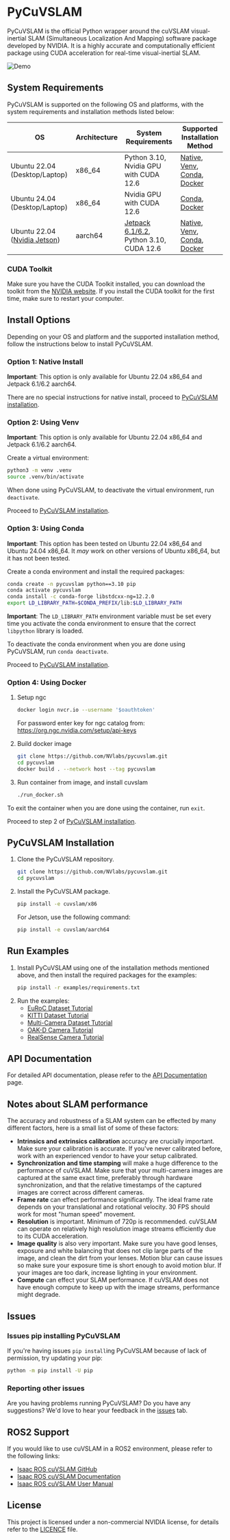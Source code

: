 # PyCuVSLAM

PyCuVSLAM is the official Python wrapper around the cuVSLAM visual-inertial SLAM (Simultaneous Localization And Mapping)
software package developed by NVIDIA. It is a highly accurate and computationally efficient package
using CUDA acceleration for real-time visual-inertial SLAM.

![Demo](pycuvslam.gif)

## System Requirements

PyCuVSLAM is supported on the following OS and platforms, with the system requirements and installation methods listed below:

| OS                                | Architecture | System Requirements                          | Supported Installation Method                   |
|-----------------------------------|--------------|----------------------------------------------|-------------------------------------------------|
| Ubuntu 22.04 (Desktop/Laptop)     | x86_64       | Python 3.10, Nvidia GPU with CUDA 12.6       | [Native][3], [Venv][4], [Conda][5], [Docker][6] |
| Ubuntu 24.04 (Desktop/Laptop)     | x86_64       | Nvidia GPU with CUDA 12.6                    | [Conda][5], [Docker][6]                         |
| Ubuntu 22.04 ([Nvidia Jetson][1]) | aarch64      | [Jetpack 6.1/6.2][2], Python 3.10, CUDA 12.6 | [Native][3], [Venv][4], [Conda][5], [Docker][6] |

[1]: https://www.nvidia.com/en-us/autonomous-machines/embedded-systems/
[2]: https://docs.nvidia.com/jetson/archives/jetpack-archived/jetpack-62/
[3]: #option-1-native-install
[4]: #option-2-using-venv
[5]: #option-3-using-conda
[6]: #option-4-using-docker


### CUDA Toolkit
Make sure you have the CUDA Toolkit installed, you can download the toolkit from the [NVIDIA website](https://developer.nvidia.com/cuda-downloads). If you install the CUDA toolkit for the first time, make sure to restart your computer.

## Install Options
Depending on your OS and platform and the supported installation method, follow the instructions below to install PyCuVSLAM.

### Option 1: Native Install
**Important**: This option is only available for Ubuntu 22.04 x86_64 and Jetpack 6.1/6.2 aarch64.

There are no special instructions for native install, proceed to [PyCuVSLAM installation](#pycuvslam-installation).

### Option 2: Using Venv
**Important**: This option is only available for Ubuntu 22.04 x86_64 and Jetpack 6.1/6.2 aarch64.  

Create a virtual environment:

```bash
python3 -m venv .venv
source .venv/bin/activate
```

When done using PyCuVSLAM, to deactivate the virtual environment, run `deactivate`.

Proceed to [PyCuVSLAM installation](#pycuvslam-installation).  

### Option 3: Using Conda

**Important**: This option has been tested on Ubuntu 22.04 x86_64 and Ubuntu 24.04 x86_64. It *may* work on other
versions of Ubuntu x86_64, but it has not been tested.  

Create a conda environment and install the required packages:

```bash
conda create -n pycuvslam python==3.10 pip
conda activate pycuvslam
conda install -c conda-forge libstdcxx-ng=12.2.0
export LD_LIBRARY_PATH=$CONDA_PREFIX/lib:$LD_LIBRARY_PATH
```
**Important**: The `LD_LIBRARY_PATH` environment variable must be set every time you activate the
conda environment to ensure that the correct `libpython` library is loaded.  

To deactivate the conda environment when you are done using PyCuVSLAM, run `conda deactivate`.

Proceed to [PyCuVSLAM installation](#pycuvslam-installation).  

### Option 4: Using Docker
1. Setup ngc
    ```bash
    docker login nvcr.io --username '$oauthtoken'
    ```
    For password enter key for ngc catalog from: https://org.ngc.nvidia.com/setup/api-keys

2. Build docker image
    ```bash
    git clone https://github.com/NVlabs/pycuvslam.git
    cd pycuvslam
    docker build . --network host --tag pycuvslam
    ```

3. Run container from image, and install cuvslam
    ```bash
    ./run_docker.sh
    ```
To exit the container when you are done using the container, run `exit`.

Proceed to step 2 of [PyCuVSLAM installation](#pycuvslam-installation).

## PyCuVSLAM Installation

1. Clone the PyCuVSLAM repository.
    ```bash
    git clone https://github.com/NVlabs/pycuvslam.git
    cd pycuvslam
    ```

2. Install the PyCuVSLAM package.
    ```bash
    pip install -e cuvslam/x86
    ```
    For Jetson, use the following command:
    ```bash
    pip install -e cuvslam/aarch64
    ```

## Run Examples
1. Install PyCuVSLAM using one of the installation methods mentioned above, and then install the
   required packages for the examples:
    ```bash
    pip install -r examples/requirements.txt
    ```
2. Run the examples:
    - [EuRoC Dataset Tutorial](docs/tutorial_euroc.md)
    - [KITTI Dataset Tutorial](docs/tutorial_kitti.md)
    - [Multi-Camera Dataset Tutorial](docs/tutorial_multicamera_edex.md)
    - [OAK-D Camera Tutorial](docs/tutorial_oakd.md)
    - [RealSense Camera Tutorial](docs/tutorial_realsense.md)

## API Documentation

For detailed API documentation, please refer to the [API Documentation](https://nvlabs.github.io/PyCuVSLAM/api.html) page.

## Notes about SLAM performance
The accuracy and robustness of a SLAM system can be effected by many different factors, here is a small list of some of these factors:

- <strong>Intrinsics and extrinsics calibration</strong> accuracy are crucially important. Make sure your calibration is accurate. If you've never calibrated before, work with an experienced vendor to have your setup calibrated.
- <strong>Synchronization and time stamping</strong> will make a huge difference to the performance of cuVSLAM. Make sure that your multi-camera images are captured at the same exact time, preferably through hardware synchronization, and that the relative timestamps of the captured images are correct across different cameras.
- <strong>Frame rate</strong> can effect performance significantly. The ideal frame rate depends on your translational and rotational velocity. 30 FPS should work for most "human speed" movement.
- <strong>Resolution</strong> is important. Minimum of 720p is recommended. cuVSLAM can operate on relatively high resolution image streams efficiently due to its CUDA acceleration.
- <strong>Image quality</strong> is also very important. Make sure you have good lenses, exposure and white balancing that does not clip large parts of the image, and clean the dirt from your lenses. Motion blur can cause issues so make sure your exposure time is short enough to avoid motion blur. If your images are too dark, increase lighting in your environment.
- <strong>Compute</strong> can effect your SLAM performance. If cuVSLAM does not have enough compute to keep up with the image streams, performance might degrade.

## Issues

### Issues pip installing PyCuVSLAM

If you're having issues ```pip install```ing PyCuVSLAM because of lack of permission, try updating your pip:

```bash
python -m pip install -U pip
```

### Reporting other issues
Are you having problems running PyCuVSLAM? Do you have any suggestions? We'd love to hear your feedback in the [issues](https://github.com/NVlabs/pycuvslam/issues) tab.

## ROS2 Support

If you would like to use cuVSLAM in a ROS2 environment, please refer to the following links:
* [Isaac ROS cuVSLAM GitHub](https://github.com/NVIDIA-ISAAC-ROS/isaac_ros_visual_slam)
* [Isaac ROS cuVSLAM Documentation](https://nvidia-isaac-ros.github.io/concepts/visual_slam/cuvslam/index.html)
* [Isaac ROS cuVSLAM User Manual](https://nvidia-isaac-ros.github.io/repositories_and_packages/isaac_ros_visual_slam/isaac_ros_visual_slam/index.html)


## License
This project is licensed under a non-commercial NVIDIA license, for details refer to the [LICENCE](LICENSE) file.
